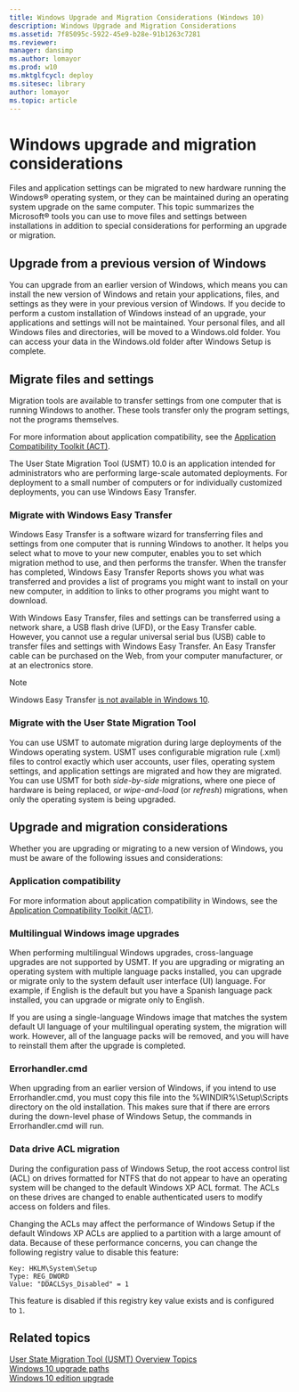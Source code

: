 ```yaml
---
title: Windows Upgrade and Migration Considerations (Windows 10)
description: Windows Upgrade and Migration Considerations
ms.assetid: 7f85095c-5922-45e9-b28e-91b1263c7281
ms.reviewer: 
manager: dansimp
ms.author: lomayor
ms.prod: w10
ms.mktglfcycl: deploy
ms.sitesec: library
author: lomayor
ms.topic: article
---
```


# Windows upgrade and migration considerations
Files and application settings can be migrated to new hardware running the Windows® operating system, or they can be maintained during an operating system upgrade on the same computer. This topic summarizes the Microsoft® tools you can use to move files and settings between installations in addition to special considerations for performing an upgrade or migration.

## Upgrade from a previous version of Windows
You can upgrade from an earlier version of Windows, which means you can install the new version of Windows and retain your applications, files, and settings as they were in your previous version of Windows. If you decide to perform a custom installation of Windows instead of an upgrade, your applications and settings will not be maintained. Your personal files, and all Windows files and directories, will be moved to a Windows.old folder. You can access your data in the Windows.old folder after Windows Setup is complete.

## Migrate files and settings
Migration tools are available to transfer settings from one computer that is running Windows to another. These tools transfer only the program settings, not the programs themselves.

For more information about application compatibility, see the [Application Compatibility Toolkit (ACT)](https://go.microsoft.com/fwlink/p/?LinkId=131349).

The User State Migration Tool (USMT) 10.0 is an application intended for administrators who are performing large-scale automated deployments. For deployment to a small number of computers or for individually customized deployments, you can use Windows Easy Transfer.

### Migrate with Windows Easy Transfer
Windows Easy Transfer is a software wizard for transferring files and settings from one computer that is running Windows to another. It helps you select what to move to your new computer, enables you to set which migration method to use, and then performs the transfer. When the transfer has completed, Windows Easy Transfer Reports shows you what was transferred and provides a list of programs you might want to install on your new computer, in addition to links to other programs you might want to download.

With Windows Easy Transfer, files and settings can be transferred using a network share, a USB flash drive (UFD), or the Easy Transfer cable. However, you cannot use a regular universal serial bus (USB) cable to transfer files and settings with Windows Easy Transfer. An Easy Transfer cable can be purchased on the Web, from your computer manufacturer, or at an electronics store.

> [!NOTE]
> Windows Easy Transfer [is not available in Windows 10](https://support.microsoft.com/help/4026265/windows-windows-easy-transfer-is-not-available-in-windows-10).

### Migrate with the User State Migration Tool
You can use USMT to automate migration during large deployments of the Windows operating system. USMT uses configurable migration rule (.xml) files to control exactly which user accounts, user files, operating system settings, and application settings are migrated and how they are migrated. You can use USMT for both *side-by-side* migrations, where one piece of hardware is being replaced, or *wipe-and-load* (or *refresh*) migrations, when only the operating system is being upgraded.

## Upgrade and migration considerations
Whether you are upgrading or migrating to a new version of Windows, you must be aware of the following issues and considerations:

### Application compatibility
For more information about application compatibility in Windows, see the [Application Compatibility Toolkit (ACT)](https://go.microsoft.com/fwlink/p/?LinkId=131349).

### Multilingual Windows image upgrades
When performing multilingual Windows upgrades, cross-language upgrades are not supported by USMT. If you are upgrading or migrating an operating system with multiple language packs installed, you can upgrade or migrate only to the system default user interface (UI) language. For example, if English is the default but you have a Spanish language pack installed, you can upgrade or migrate only to English.

If you are using a single-language Windows image that matches the system default UI language of your multilingual operating system, the migration will work. However, all of the language packs will be removed, and you will have to reinstall them after the upgrade is completed.

### Errorhandler.cmd
When upgrading from an earlier version of Windows, if you intend to use Errorhandler.cmd, you must copy this file into the %WINDIR%\\Setup\\Scripts directory on the old installation. This makes sure that if there are errors during the down-level phase of Windows Setup, the commands in Errorhandler.cmd will run.

### Data drive ACL migration
During the configuration pass of Windows Setup, the root access control list (ACL) on drives formatted for NTFS that do not appear to have an operating system will be changed to the default Windows XP ACL format. The ACLs on these drives are changed to enable authenticated users to modify access on folders and files.

Changing the ACLs may affect the performance of Windows Setup if the default Windows XP ACLs are applied to a partition with a large amount of data. Because of these performance concerns, you can change the following registry value to disable this feature:

``` syntax
Key: HKLM\System\Setup
Type: REG_DWORD 
Value: "DDACLSys_Disabled" = 1
```

This feature is disabled if this registry key value exists and is configured to `1`.

## Related topics
[User State Migration Tool (USMT) Overview Topics](../usmt/usmt-topics.md)<BR>
[Windows 10 upgrade paths](windows-10-upgrade-paths.md)<BR>
[Windows 10 edition upgrade](windows-10-edition-upgrades.md)


 

 





